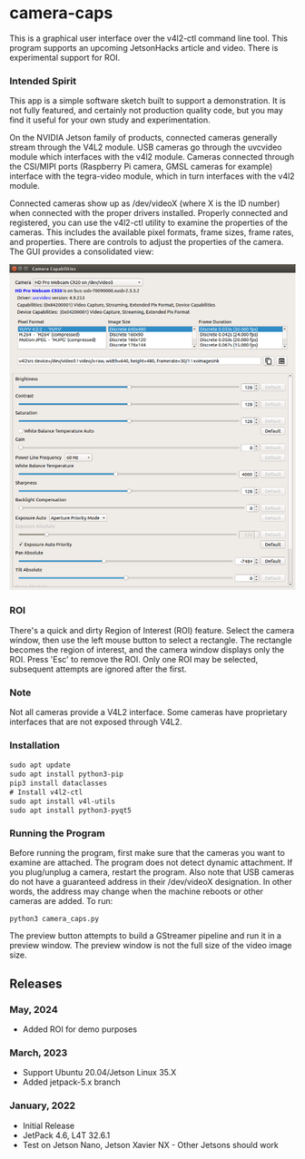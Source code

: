# camera-caps
This is a graphical user interface over the v4l2-ctl command line tool. This program supports an upcoming JetsonHacks article and video. There is experimental support for ROI. 

### Intended Spirit
This app is a simple software sketch built to support a demonstration. It is not fully featured, and certainly not production quality code, but you may find it useful for your own study and experimentation. 

On the NVIDIA Jetson family of products, connected cameras generally stream through the V4L2 module. USB cameras go through the uvcvideo
module which interfaces with the v4l2 module. Cameras connected through the CSI/MIPI ports (Raspberry Pi camera, GMSL cameras for example) interface with the tegra-video module, which in turn interfaces with the v4l2 module. 

Connected cameras show up as /dev/videoX (where X is the ID number) when connected with the proper drivers installed. Properly connected and registered, you can use the v4l2-ctl utility to examine the properties of the cameras. This includes the available pixel formats, frame sizes, frame rates, and properties. There are controls to adjust the properties of the camera. The GUI provides a consolidated view:

![Screenshot](camera-caps-screenshot.png)

### ROI
There's a quick and dirty Region of Interest (ROI) feature. Select the camera window, then use the left mouse button to select a rectangle. The rectangle becomes the region of interest, and the camera window displays only the ROI. Press 'Esc' to remove the ROI. Only one ROI may be selected, subsequent attempts are ignored after the first.


### Note
Not all cameras provide a V4L2 interface. Some cameras have proprietary interfaces that are not exposed through V4L2.

### Installation

```
sudo apt update
sudo apt install python3-pip
pip3 install dataclasses
# Install v4l2-ctl
sudo apt install v4l-utils
sudo apt install python3-pyqt5
```
###  Running the Program
Before running the program, first make sure that the cameras you want to examine are attached. The program does not detect dynamic attachment. If you plug/unplug a camera, restart the program. Also note that USB cameras do not have a guaranteed address in their /dev/videoX designation. In other words, the address may change when the machine reboots or other cameras are added. To run:

```
python3 camera_caps.py
```

The preview button attempts to build a GStreamer pipeline and run it in a preview window. The preview window is not the full size of the video image size. 

## Releases
### May, 2024
* Added ROI for demo purposes

### March, 2023
* Support Ubuntu 20.04/Jetson Linux 35.X
* Added jetpack-5.x branch

### January, 2022
* Initial Release
* JetPack 4.6, L4T 32.6.1
* Test on Jetson Nano, Jetson Xavier NX - Other Jetsons should work
